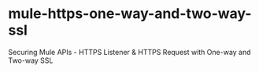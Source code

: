 # mule-https-one-way-and-two-way-ssl
Securing Mule APIs - HTTPS Listener &amp; HTTPS Request with One-way and Two-way SSL
